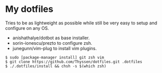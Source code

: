 My dotfiles
===
Tries to be as lightweight as possible while still be very easy to setup and configure on any OS.

  - anishathalye/dotbot as base installer.
  - sorin-ionescu/prezto to configure zsh.
  - junegunn/vim-plug to install vim plugins.

```
$ sudo [package-manager install] git zsh vim
$ git clone https://github.com/Thyssen/dotfiles.git .dotfiles
$ ./.dotfiles/install && chsh -s $(which zsh)
```
